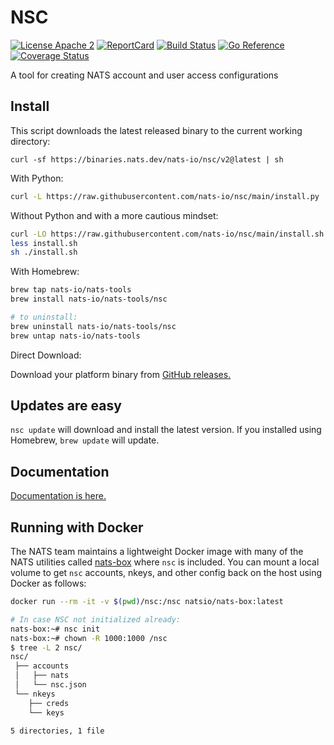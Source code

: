 # NSC

[![License Apache 2](https://img.shields.io/badge/License-Apache2-blue.svg)](https://www.apache.org/licenses/LICENSE-2.0)
[![ReportCard](https://goreportcard.com/badge/nats-io/nsc)](https://goreportcard.com/report/nats-io/nsc)
[![Build Status](https://github.com/nats-io/nsc/actions/workflows/pushes.yaml/badge.svg)](https://github.com/nats-io/nsc/actions/workflows/pushes.yaml)
[![Go Reference](https://pkg.go.dev/badge/github.com/nats-io/nsc/v2.svg)](https://pkg.go.dev/github.com/nats-io/nsc/v2)
[![Coverage Status](https://coveralls.io/repos/github/nats-io/nsc/badge.svg?branch=main&service=github)](https://coveralls.io/github/nats-io/nsc?branch=main)

A tool for creating NATS account and user access configurations

## Install

This script downloads the latest released binary to the current working directory:
```
curl -sf https://binaries.nats.dev/nats-io/nsc/v2@latest | sh
```

With Python:

```bash
curl -L https://raw.githubusercontent.com/nats-io/nsc/main/install.py | python
```

Without Python and with a more cautious mindset:

```bash
curl -LO https://raw.githubusercontent.com/nats-io/nsc/main/install.sh
less install.sh
sh ./install.sh
```

With Homebrew:

```bash
brew tap nats-io/nats-tools
brew install nats-io/nats-tools/nsc

# to uninstall:
brew uninstall nats-io/nats-tools/nsc
brew untap nats-io/nats-tools
```

Direct Download:

Download your platform binary from
[GitHub releases.](https://github.com/nats-io/nsc/releases/latest)

## Updates are easy

`nsc update` will download and install the latest version. If you installed
using Homebrew, `brew update` will update.

## Documentation

[Documentation is here.](https://nats-io.github.io/nsc/)

## Running with Docker

The NATS team maintains a lightweight Docker image with many of the NATS
utilities called [nats-box](https://github.com/nats-io/nats-box) where `nsc` is
included. You can mount a local volume to get `nsc` accounts, nkeys, and other
config back on the host using Docker as follows:

```sh
docker run --rm -it -v $(pwd)/nsc:/nsc natsio/nats-box:latest

# In case NSC not initialized already:
nats-box:~# nsc init
nats-box:~# chown -R 1000:1000 /nsc
$ tree -L 2 nsc/
nsc/
 ├── accounts
 │   ├── nats
 │   └── nsc.json
 └── nkeys
    ├── creds
    └── keys

5 directories, 1 file
```

